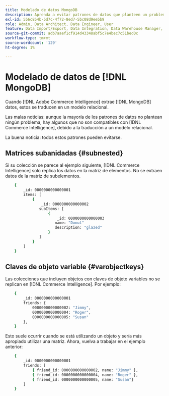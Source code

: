 ```yaml
---
title: Modelado de datos MongoDB
description: Aprenda a evitar patrones de datos que planteen un problema.
exl-id: 556c854b-5d7c-4f72-8ed7-5bc08d9ee5b9
role: Admin, Data Architect, Data Engineer, User
feature: Data Import/Export, Data Integration, Data Warehouse Manager, Commerce Tables
source-git-commit: adb7aaef1cf914d43348abf5c7e4bec7c51bed0c
workflow-type: tm+mt
source-wordcount: '129'
ht-degree: 1%

---
```


# Modelado de datos de [!DNL MongoDB]

Cuando [!DNL Adobe Commerce Intelligence] extrae [!DNL MongoDB] datos, estos se traducen en un modelo relacional.

Las malas noticias: aunque la mayoría de los patrones de datos no plantean ningún problema, hay algunos que no son compatibles con [!DNL Commerce Intelligence], debido a la traducción a un modelo relacional.

La buena noticia: todos estos patrones pueden evitarse.

## Matrices subanidadas {#subnested}

Si su colección se parece al ejemplo siguiente, [!DNL Commerce Intelligence] solo replica los datos en la matriz de elementos. No se extraen datos de la matriz de subelementos.

```bash
    {
        _id: 0000000000000001
        items: [
            {
                _id: 0000000000000002
               subItems: [
                   {
                       _id: 0000000000000003
                      name: "Donut"
                      description: "glazed"
                   }
               ]
            }
        ]
    }
```

## Claves de objeto variable {#varobjectkeys}

Las colecciones que incluyen objetos con claves de objeto variables no se replican en [!DNL Commerce Intelligence]. Por ejemplo:

```bash
    {
        _id: 0000000000000001
        friends: {
            0000000000000002: "Jimmy",
            0000000000000004: "Roger",
            0000000000000005: "Susan"
        },
    }
```

Esto suele ocurrir cuando se está utilizando un objeto y sería más apropiado utilizar una matriz. Ahora, vuelva a trabajar en el ejemplo anterior:

```bash
    {
        _id: 0000000000000001
        friends: [
            { friend_id: 0000000000000002, name: "Jimmy" },
            { friend_id: 0000000000000004, name: "Roger" },
            { friend_id: 0000000000000005, name: "Susan"}
        ]
    }
```
